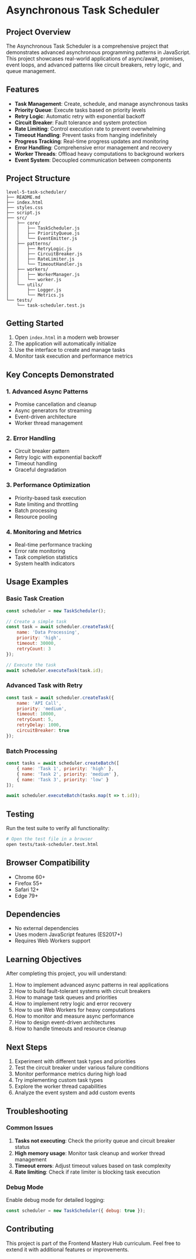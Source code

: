 # Asynchronous Task Scheduler

## Project Overview

The Asynchronous Task Scheduler is a comprehensive project that demonstrates advanced asynchronous programming patterns in JavaScript. This project showcases real-world applications of async/await, promises, event loops, and advanced patterns like circuit breakers, retry logic, and queue management.

## Features

- **Task Management**: Create, schedule, and manage asynchronous tasks
- **Priority Queue**: Execute tasks based on priority levels
- **Retry Logic**: Automatic retry with exponential backoff
- **Circuit Breaker**: Fault tolerance and system protection
- **Rate Limiting**: Control execution rate to prevent overwhelming
- **Timeout Handling**: Prevent tasks from hanging indefinitely
- **Progress Tracking**: Real-time progress updates and monitoring
- **Error Handling**: Comprehensive error management and recovery
- **Worker Threads**: Offload heavy computations to background workers
- **Event System**: Decoupled communication between components

## Project Structure

```
level-5-task-scheduler/
├── README.md
├── index.html
├── styles.css
├── script.js
├── src/
│   ├── core/
│   │   ├── TaskScheduler.js
│   │   ├── PriorityQueue.js
│   │   └── EventEmitter.js
│   ├── patterns/
│   │   ├── RetryLogic.js
│   │   ├── CircuitBreaker.js
│   │   ├── RateLimiter.js
│   │   └── TimeoutHandler.js
│   ├── workers/
│   │   ├── WorkerManager.js
│   │   └── worker.js
│   └── utils/
│       ├── Logger.js
│       └── Metrics.js
└── tests/
    └── task-scheduler.test.js
```

## Getting Started

1. Open `index.html` in a modern web browser
2. The application will automatically initialize
3. Use the interface to create and manage tasks
4. Monitor task execution and performance metrics

## Key Concepts Demonstrated

### 1. Advanced Async Patterns
- Promise cancellation and cleanup
- Async generators for streaming
- Event-driven architecture
- Worker thread management

### 2. Error Handling
- Circuit breaker pattern
- Retry logic with exponential backoff
- Timeout handling
- Graceful degradation

### 3. Performance Optimization
- Priority-based task execution
- Rate limiting and throttling
- Batch processing
- Resource pooling

### 4. Monitoring and Metrics
- Real-time performance tracking
- Error rate monitoring
- Task completion statistics
- System health indicators

## Usage Examples

### Basic Task Creation
```javascript
const scheduler = new TaskScheduler();

// Create a simple task
const task = await scheduler.createTask({
    name: 'Data Processing',
    priority: 'high',
    timeout: 30000,
    retryCount: 3
});

// Execute the task
await scheduler.executeTask(task.id);
```

### Advanced Task with Retry
```javascript
const task = await scheduler.createTask({
    name: 'API Call',
    priority: 'medium',
    timeout: 10000,
    retryCount: 5,
    retryDelay: 1000,
    circuitBreaker: true
});
```

### Batch Processing
```javascript
const tasks = await scheduler.createBatch([
    { name: 'Task 1', priority: 'high' },
    { name: 'Task 2', priority: 'medium' },
    { name: 'Task 3', priority: 'low' }
]);

await scheduler.executeBatch(tasks.map(t => t.id));
```

## Testing

Run the test suite to verify all functionality:

```bash
# Open the test file in a browser
open tests/task-scheduler.test.html
```

## Browser Compatibility

- Chrome 60+
- Firefox 55+
- Safari 12+
- Edge 79+

## Dependencies

- No external dependencies
- Uses modern JavaScript features (ES2017+)
- Requires Web Workers support

## Learning Objectives

After completing this project, you will understand:

1. How to implement advanced async patterns in real applications
2. How to build fault-tolerant systems with circuit breakers
3. How to manage task queues and priorities
4. How to implement retry logic and error recovery
5. How to use Web Workers for heavy computations
6. How to monitor and measure async performance
7. How to design event-driven architectures
8. How to handle timeouts and resource cleanup

## Next Steps

1. Experiment with different task types and priorities
2. Test the circuit breaker under various failure conditions
3. Monitor performance metrics during high load
4. Try implementing custom task types
5. Explore the worker thread capabilities
6. Analyze the event system and add custom events

## Troubleshooting

### Common Issues

1. **Tasks not executing**: Check the priority queue and circuit breaker status
2. **High memory usage**: Monitor task cleanup and worker thread management
3. **Timeout errors**: Adjust timeout values based on task complexity
4. **Rate limiting**: Check if rate limiter is blocking task execution

### Debug Mode

Enable debug mode for detailed logging:

```javascript
const scheduler = new TaskScheduler({ debug: true });
```

## Contributing

This project is part of the Frontend Mastery Hub curriculum. Feel free to extend it with additional features or improvements.


